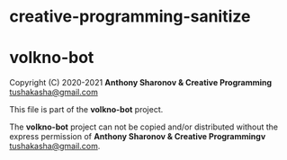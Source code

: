 # creative-programming-sanitize

# volkno-bot
Copyright (C) 2020-2021 **Anthony Sharonov & Creative Programming** <tushakasha@gmail.com>

This file is part of the **volkno-bot** project.

The **volkno-bot** project can not be copied and/or distributed without the express
permission of **Anthony Sharonov & Creative Programmingv** <tushakasha@gmail.com>.

